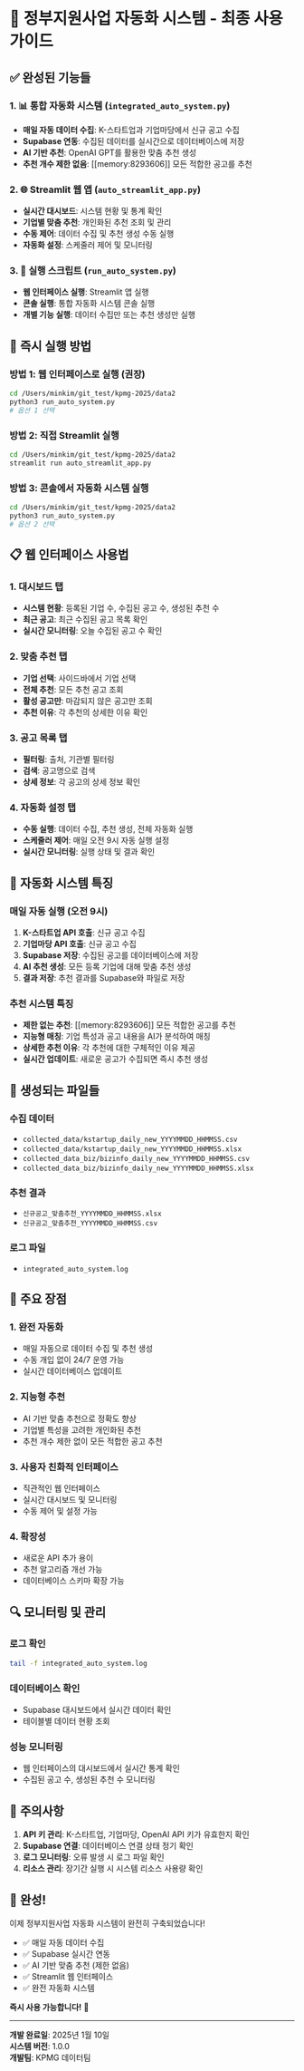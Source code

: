 # 🚀 정부지원사업 자동화 시스템 - 최종 사용 가이드

## ✅ 완성된 기능들

### 1. 📊 통합 자동화 시스템 (`integrated_auto_system.py`)
- **매일 자동 데이터 수집**: K-스타트업과 기업마당에서 신규 공고 수집
- **Supabase 연동**: 수집된 데이터를 실시간으로 데이터베이스에 저장
- **AI 기반 추천**: OpenAI GPT를 활용한 맞춤 추천 생성
- **추천 개수 제한 없음**: [[memory:8293606]] 모든 적합한 공고를 추천

### 2. 🌐 Streamlit 웹 앱 (`auto_streamlit_app.py`)
- **실시간 대시보드**: 시스템 현황 및 통계 확인
- **기업별 맞춤 추천**: 개인화된 추천 조회 및 관리
- **수동 제어**: 데이터 수집 및 추천 생성 수동 실행
- **자동화 설정**: 스케줄러 제어 및 모니터링

### 3. 🎯 실행 스크립트 (`run_auto_system.py`)
- **웹 인터페이스 실행**: Streamlit 앱 실행
- **콘솔 실행**: 통합 자동화 시스템 콘솔 실행
- **개별 기능 실행**: 데이터 수집만 또는 추천 생성만 실행

## 🚀 즉시 실행 방법

### 방법 1: 웹 인터페이스로 실행 (권장)
```bash
cd /Users/minkim/git_test/kpmg-2025/data2
python3 run_auto_system.py
# 옵션 1 선택
```

### 방법 2: 직접 Streamlit 실행
```bash
cd /Users/minkim/git_test/kpmg-2025/data2
streamlit run auto_streamlit_app.py
```

### 방법 3: 콘솔에서 자동화 시스템 실행
```bash
cd /Users/minkim/git_test/kpmg-2025/data2
python3 run_auto_system.py
# 옵션 2 선택
```

## 📋 웹 인터페이스 사용법

### 1. 대시보드 탭
- **시스템 현황**: 등록된 기업 수, 수집된 공고 수, 생성된 추천 수
- **최근 공고**: 최근 수집된 공고 목록 확인
- **실시간 모니터링**: 오늘 수집된 공고 수 확인

### 2. 맞춤 추천 탭
- **기업 선택**: 사이드바에서 기업 선택
- **전체 추천**: 모든 추천 공고 조회
- **활성 공고만**: 마감되지 않은 공고만 조회
- **추천 이유**: 각 추천의 상세한 이유 확인

### 3. 공고 목록 탭
- **필터링**: 출처, 기관별 필터링
- **검색**: 공고명으로 검색
- **상세 정보**: 각 공고의 상세 정보 확인

### 4. 자동화 설정 탭
- **수동 실행**: 데이터 수집, 추천 생성, 전체 자동화 실행
- **스케줄러 제어**: 매일 오전 9시 자동 실행 설정
- **실시간 모니터링**: 실행 상태 및 결과 확인

## 🔧 자동화 시스템 특징

### 매일 자동 실행 (오전 9시)
1. **K-스타트업 API 호출**: 신규 공고 수집
2. **기업마당 API 호출**: 신규 공고 수집
3. **Supabase 저장**: 수집된 공고를 데이터베이스에 저장
4. **AI 추천 생성**: 모든 등록 기업에 대해 맞춤 추천 생성
5. **결과 저장**: 추천 결과를 Supabase와 파일로 저장

### 추천 시스템 특징
- **제한 없는 추천**: [[memory:8293606]] 모든 적합한 공고를 추천
- **지능형 매칭**: 기업 특성과 공고 내용을 AI가 분석하여 매칭
- **상세한 추천 이유**: 각 추천에 대한 구체적인 이유 제공
- **실시간 업데이트**: 새로운 공고가 수집되면 즉시 추천 생성

## 📁 생성되는 파일들

### 수집 데이터
- `collected_data/kstartup_daily_new_YYYYMMDD_HHMMSS.csv`
- `collected_data/kstartup_daily_new_YYYYMMDD_HHMMSS.xlsx`
- `collected_data_biz/bizinfo_daily_new_YYYYMMDD_HHMMSS.csv`
- `collected_data_biz/bizinfo_daily_new_YYYYMMDD_HHMMSS.xlsx`

### 추천 결과
- `신규공고_맞춤추천_YYYYMMDD_HHMMSS.xlsx`
- `신규공고_맞춤추천_YYYYMMDD_HHMMSS.csv`

### 로그 파일
- `integrated_auto_system.log`

## 🎯 주요 장점

### 1. 완전 자동화
- 매일 자동으로 데이터 수집 및 추천 생성
- 수동 개입 없이 24/7 운영 가능
- 실시간 데이터베이스 업데이트

### 2. 지능형 추천
- AI 기반 맞춤 추천으로 정확도 향상
- 기업별 특성을 고려한 개인화된 추천
- 추천 개수 제한 없이 모든 적합한 공고 추천

### 3. 사용자 친화적 인터페이스
- 직관적인 웹 인터페이스
- 실시간 대시보드 및 모니터링
- 수동 제어 및 설정 가능

### 4. 확장성
- 새로운 API 추가 용이
- 추천 알고리즘 개선 가능
- 데이터베이스 스키마 확장 가능

## 🔍 모니터링 및 관리

### 로그 확인
```bash
tail -f integrated_auto_system.log
```

### 데이터베이스 확인
- Supabase 대시보드에서 실시간 데이터 확인
- 테이블별 데이터 현황 조회

### 성능 모니터링
- 웹 인터페이스의 대시보드에서 실시간 통계 확인
- 수집된 공고 수, 생성된 추천 수 모니터링

## 🚨 주의사항

1. **API 키 관리**: K-스타트업, 기업마당, OpenAI API 키가 유효한지 확인
2. **Supabase 연결**: 데이터베이스 연결 상태 정기 확인
3. **로그 모니터링**: 오류 발생 시 로그 파일 확인
4. **리소스 관리**: 장기간 실행 시 시스템 리소스 사용량 확인

## 🎉 완성!

이제 정부지원사업 자동화 시스템이 완전히 구축되었습니다!

- ✅ 매일 자동 데이터 수집
- ✅ Supabase 실시간 연동
- ✅ AI 기반 맞춤 추천 (제한 없음)
- ✅ Streamlit 웹 인터페이스
- ✅ 완전 자동화 시스템

**즉시 사용 가능합니다!** 🚀

---

**개발 완료일**: 2025년 1월 10일  
**시스템 버전**: 1.0.0  
**개발팀**: KPMG 데이터팀